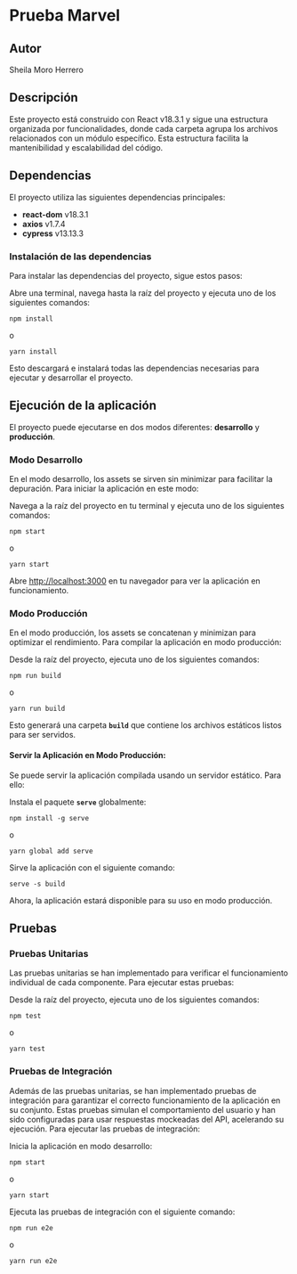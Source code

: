 # Prueba Marvel

## Autor

Sheila Moro Herrero

## Descripción

Este proyecto está construido con React v18.3.1 y sigue una estructura organizada por funcionalidades, donde cada carpeta agrupa los archivos relacionados con un módulo específico. Esta estructura facilita la mantenibilidad y escalabilidad del código.

## Dependencias

El proyecto utiliza las siguientes dependencias principales:
  * __react-dom__ v18.3.1
  * __axios__ v1.7.4
  * __cypress__ v13.13.3

### Instalación de las dependencias

Para instalar las dependencias del proyecto, sigue estos pasos:

Abre una terminal, navega hasta la raíz del proyecto y ejecuta uno de los siguientes comandos:
```
npm install
```
o
```
yarn install
```

Esto descargará e instalará todas las dependencias necesarias para ejecutar y desarrollar el proyecto.

## Ejecución de la aplicación

El proyecto puede ejecutarse en dos modos diferentes: __desarrollo__ y __producción__.

### Modo Desarrollo

En el modo desarrollo, los assets se sirven sin minimizar para facilitar la depuración. Para iniciar la aplicación en este modo:

Navega a la raíz del proyecto en tu terminal y ejecuta uno de los siguientes comandos:
```
npm start
```
o
```
yarn start
```

Abre [http://localhost:3000](http://localhost:3000) en tu navegador para ver la aplicación en funcionamiento.

### Modo Producción

En el modo producción, los assets se concatenan y minimizan para optimizar el rendimiento. Para compilar la aplicación en modo producción:

Desde la raíz del proyecto, ejecuta uno de los siguientes comandos:
```
npm run build
```
o
```
yarn run build
```

Esto generará una carpeta __`build`__ que contiene los archivos estáticos listos para ser servidos.

#### Servir la Aplicación en Modo Producción:
Se puede servir la aplicación compilada usando un servidor estático. Para ello:

Instala el paquete __`serve`__ globalmente:
```
npm install -g serve
```
o
```
yarn global add serve
```

Sirve la aplicación con el siguiente comando:
```
serve -s build
```
Ahora, la aplicación estará disponible para su uso en modo producción.

## Pruebas
### Pruebas Unitarias
Las pruebas unitarias se han implementado para verificar el funcionamiento individual de cada componente. 
Para ejecutar estas pruebas:

Desde la raíz del proyecto, ejecuta uno de los siguientes comandos:
```
npm test
```
o
```
yarn test
```

### Pruebas de Integración
Además de las pruebas unitarias, se han implementado pruebas de integración para garantizar el correcto funcionamiento de la aplicación en su conjunto. 
Estas pruebas simulan el comportamiento del usuario y han sido configuradas para usar respuestas mockeadas del API, acelerando su ejecución.
Para ejecutar las pruebas de integración:

Inicia la aplicación en modo desarrollo:
```
npm start
```
o
```
yarn start
```

Ejecuta las pruebas de integración con el siguiente comando:
```
npm run e2e
```
o
```
yarn run e2e
```
